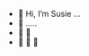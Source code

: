 - 👋 Hi, I’m Susie ...
- 👋 .....
- 👋 👋 
- 👋 👋 👋 

<!---
susj0/susj0 is a ✨ special ✨ repository because its `README.md` (this file) appears on your GitHub profile.
You can click the Preview link to take a look at your changes.
--->
